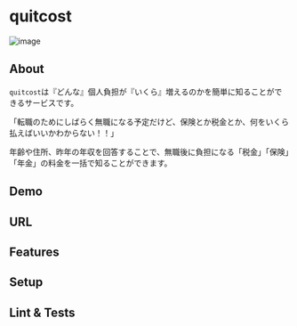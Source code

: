 # quitcost

![image](https://user-images.githubusercontent.com/61409641/140842126-3d1e3da0-402d-4415-9e0f-3613dce99062.png)

## About

`quitcost`は『どんな』個人負担が『いくら』増えるのかを簡単に知ることができるサービスです。

「転職のためにしばらく無職になる予定だけど、保険とか税金とか、何をいくら払えばいいかわからない！！」

年齢や住所、昨年の年収を回答することで、無職後に負担になる「税金」「保険」「年金」の料金を一括で知ることができます。

## Demo

## URL

## Features

## Setup

## Lint & Tests

